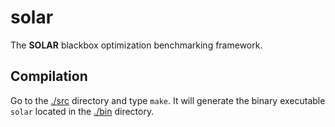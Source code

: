 # solar
The **SOLAR** blackbox optimization benchmarking framework.

## Compilation
Go to the [./src](src) directory and type `make`. It will generate the binary
executable `solar` located in the [./bin](bin) directory.
